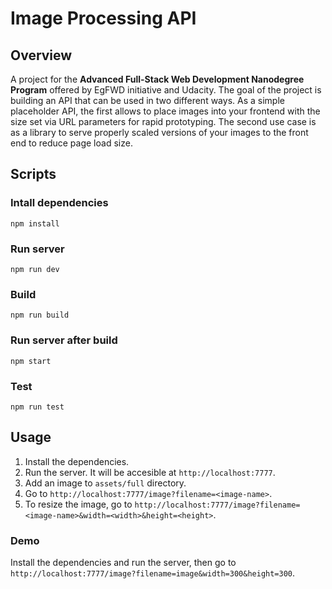 # Image Processing API
## Overview
A project for the **Advanced Full-Stack Web Development Nanodegree Program** offered by EgFWD initiative and Udacity. The goal of the project is building an API that can be used in two different ways. As a simple placeholder API, the first allows to place images into your frontend with the size set via URL parameters for rapid prototyping. The second use case is as a library to serve properly scaled versions of your images to the front end to reduce page load size.

## Scripts

### Intall dependencies
`npm install`

### Run server 
`npm run dev`

### Build
`npm run build`

### Run server after build
`npm start`

### Test
`npm run test`

## Usage
1. Install the dependencies.
2. Run the server. It will be accesible at `http://localhost:7777`.
3. Add an image to `assets/full` directory.
4. Go to `http://localhost:7777/image?filename=<image-name>`.
5. To resize the image, go to `http://localhost:7777/image?filename=<image-name>&width=<width>&height=<height>`.

### Demo
Install the dependencies and run the server, then go to `http://localhost:7777/image?filename=image&width=300&height=300`.
